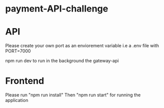 # payment-API-challenge
 
# API 
Please create your own port as an enviorement variable 
i.e a .env file with PORT=7000

npm run dev to run in the background the gateway-api

# Frontend
Please run "npm run install" 
Then "npm run start" for running the application
